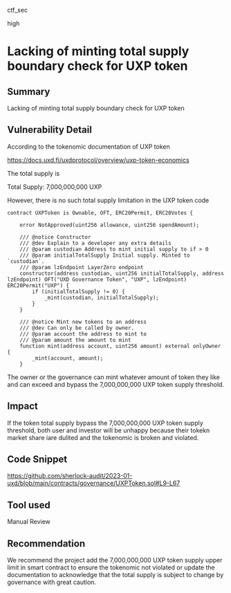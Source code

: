 ctf_sec

high

# Lacking of minting total supply boundary check for UXP token

## Summary

Lacking of minting total supply boundary check for UXP token

## Vulnerability Detail

According to the tokenomic documentation of UXP token

https://docs.uxd.fi/uxdprotocol/overview/uxp-token-economics

The total supply is 

Total Supply: 7,000,000,000 UXP

However, there is no such total supply limitation in the UXP token code

```solidity
contract UXPToken is Ownable, OFT, ERC20Permit, ERC20Votes {

    error NotApproved(uint256 allowance, uint256 spendAmount);

    /// @notice Constructor
    /// @dev Explain to a developer any extra details
    /// @param custodian Address to mint initial supply to if > 0
    /// @param initialTotalSupply Initial supply. Minted to `custodian`.
    /// @param lzEndpoint LayerZero endpoint 
    constructor(address custodian, uint256 initialTotalSupply, address lzEndpoint) OFT("UXD Governance Token", "UXP", lzEndpoint) ERC20Permit("UXP") {
        if (initialTotalSupply != 0) {
            _mint(custodian, initialTotalSupply);
        }
    }

    /// @notice Mint new tokens to an address
    /// @dev Can only be called by owner.
    /// @param account the address to mint to
    /// @param amount the amount to mint
    function mint(address account, uint256 amount) external onlyOwner {
        _mint(account, amount);
    }
```

The owner or the governance can mint whatever amount of token they like and can exceed and bypass the 7,000,000,000 UXP token supply threshold.

## Impact

If the token total supply bypass the 7,000,000,000 UXP token supply threshold, both user and investor will be unhappy because their tokekn market share iare dulited and the tokenomic is broken and violated. 

## Code Snippet

https://github.com/sherlock-audit/2023-01-uxd/blob/main/contracts/governance/UXPToken.sol#L9-L67

## Tool used

Manual Review

## Recommendation

We recommend the project add the  7,000,000,000 UXP token supply upper limit in smart contract to ensure the tokenomic not violated or update the documentation to acknowledge that the total supply is subject to change by governance with great caution.